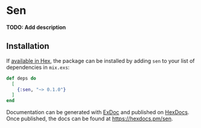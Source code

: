 # Sen

**TODO: Add description**

## Installation

If [available in Hex](https://hex.pm/docs/publish), the package can be installed
by adding `sen` to your list of dependencies in `mix.exs`:

```elixir
def deps do
  [
    {:sen, "~> 0.1.0"}
  ]
end
```

Documentation can be generated with [ExDoc](https://github.com/elixir-lang/ex_doc)
and published on [HexDocs](https://hexdocs.pm). Once published, the docs can
be found at <https://hexdocs.pm/sen>.

